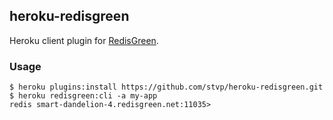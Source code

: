 ## heroku-redisgreen

Heroku client plugin for [RedisGreen](https://addons.heroku.com/redisgreen).


### Usage

```console
$ heroku plugins:install https://github.com/stvp/heroku-redisgreen.git
$ heroku redisgreen:cli -a my-app
redis smart-dandelion-4.redisgreen.net:11035>
```
